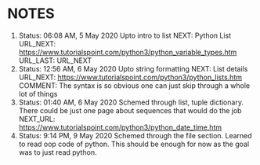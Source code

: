 # NOTES

1.  Status: 06:08 AM, 5 May 2020
    Upto intro to list 
    NEXT: Python List
    URL_NEXT: https://www.tutorialspoint.com/python3/python_variable_types.htm
    URL_LAST: URL_NEXT
2.  Status: 12:56 AM, 6 May 2020
    Upto string formatting
    NEXT: List details
    URL_NEXT: https://www.tutorialspoint.com/python3/python_lists.htm
    COMMENT: The syntax is so obvious one can just skip through a whole lot of things
3.  Status: 01:40 AM, 6 May 2020
    Schemed through list, tuple dictionary. There could be just one page about sequences that would do the job
    NEXT_URL: https://www.tutorialspoint.com/python3/python_date_time.htm
4.  Status: 9:14 PM, 9 May 2020
    Schemed through the file section. Learned to read oop code of python. This should be enough for now as the goal was to just read python.
